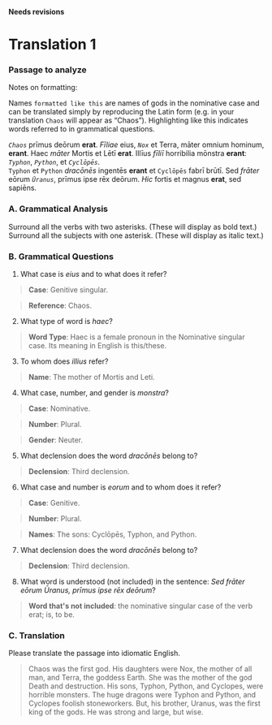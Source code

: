 **Needs revisions**

# Translation 1

### **Passage to analyze**

Notes on formatting:

Names `formatted like this` are names of gods in the nominative case and can be translated simply by reproducing the Latin form (e.g. in your translation `Chaos` will appear as “Chaos”).
Highlighting like this indicates words referred to in grammatical questions.

*`Chaos`* prīmus deōrum **erat**.
*Fīliae* eius, *`Nox`* et Terra, māter omnium hominum, **erant**. 
Haec *māter* Mortis et Lētī **erat**.
Illīus *fīliī* horribilia mōnstra **erant**: *`Typhon`*, *`Python`*, et *`Cyclōpēs`*.  
`Typhon` et `Python` *dracōnēs* ingentēs **erant** et `Cyclōpēs` fabrī brūtī.
Sed *frāter* eōrum *`Ūranus`*, prīmus ipse rēx deōrum. 
*Hic* fortis et magnus **erat**, sed sapiēns.

### **A. Grammatical Analysis**

Surround all the verbs with two asterisks. (These will display as bold text.)
Surround all the subjects with one asterisk. (These will display as italic text.)

### **B. Grammatical Questions**

1. What case is *eius* and to what does it refer?
> **Case**: Genitive singular.

> **Reference**: Chaos.

2. What type of word is *haec*?
> **Word Type**: Haec is a female pronoun in the Nominative singular case. Its meaning in English is this/these.

3. To whom does *illius* refer? 
> **Name**: The mother of Mortis and Leti.

4. What case, number, and gender is *monstra*?
> **Case**: Nominative.  

> **Number**: Plural.

> **Gender**: Neuter.

5. What declension does the word *dracōnēs* belong to?
> **Declension**: Third declension.

6. What case and number is *eorum* and to whom does it refer?
> **Case**: Genitive.

> **Number**: Plural.

> **Names**: The sons: Cyclōpēs, Typhon, and Python.

7. What declension does the word *dracōnēs* belong to?
> **Declension**: Third declension.

8. What word is understood (not included) in the sentence: *Sed frāter eōrum Ūranus, prīmus ipse rēx deōrum*?
> **Word that's not included**: the nominative singular case of the verb erat; is, to be.

### **C. Translation**

Please translate the passage into idiomatic English.
> Chaos was the first god.
His daughters were Nox, the mother of all man, and Terra, the goddess Earth.
She was the mother of the god Death and destruction.
His sons, Typhon, Python, and Cyclopes, were horrible monsters.
The huge dragons were Typhon and Python, and Cyclopes foolish stoneworkers. 
But, his brother, Uranus, was the first king of the gods.
He was strong and large, but wise.
